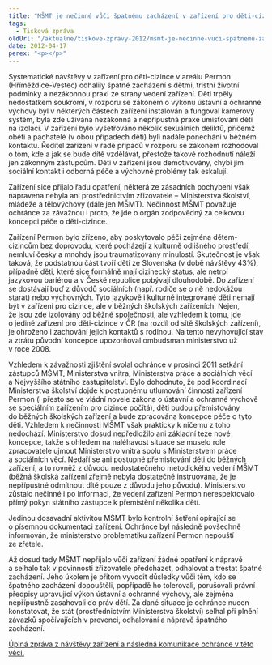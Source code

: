 ```yaml
---
title: "MŠMT je nečinné vůči špatnému zacházení v zařízení pro děti-cizince"
tags:
  - Tisková zpráva
oldUrl: "/aktualne/tiskove-zpravy-2012/msmt-je-necinne-vuci-spatnemu-zachazeni-v-zarizeni-pro-deti-cizince"
date: 2012-04-17
perex: "<p></p>"
---
```


<!-- imported from the old website -->

<p>Systematické návštěvy v zařízení pro děti-cizince v areálu Permon (Hříměždice-Vestec) odhalily špatné zacházení s dětmi, tristní životní podmínky a nezákonnou praxi ze strany vedení zařízení. Děti trpěly nedostatkem soukromí, v rozporu se zákonem o výkonu ústavní a ochranné výchovy byl v některých částech zařízení instalován a fungoval kamerový systém, byla zde užívána nezákonná a nepřípustná praxe umisťování dětí na izolaci. V zařízení bylo vyšetřováno několik sexuálních deliktů, přičemž oběti a pachatelé (v obou případech děti) byli nadále ponecháni v běžném kontaktu. Ředitel zařízení v řadě případů v rozporu se zákonem rozhodoval o tom, kde a jak se bude dítě vzdělávat, přestože takové rozhodnutí náleží jen zákonným zástupcům. Děti v zařízení jsou demotivovány, chybí jim sociální kontakt i odborná péče a výchovné problémy tak eskalují. </p><p>Zařízení sice přijalo řadu opatření, některá ze zásadních pochybení však napravena nebyla ani prostřednictvím zřizovatele – Ministerstva školství, mládeže a tělovýchovy (dále jen MŠMT). Nečinnost MŠMT považuje ochránce za závažnou i proto, že jde o orgán zodpovědný za celkovou koncepci péče o děti-cizince. </p><p>Zařízení Permon bylo zřízeno, aby poskytovalo péči zejména dětem-cizincům bez doprovodu, které pocházejí z kulturně odlišného prostředí, nemluví česky a mnohdy jsou traumatizovány minulostí. Skutečnost je však taková, že podstatnou část tvoří děti ze Slovenska (v době návštěvy 43%), případně děti, které sice formálně mají cizinecký status, ale netrpí jazykovou bariérou a v České republice pobývají dlouhodobě. Do zařízení se dostávají buď z důvodů sociálních (např. rodiče se o ně nedokážou starat) nebo výchovných. Tyto jazykově i kulturně integrované děti nemají být v zařízení pro cizince, ale v běžných školských zařízeních. Nejen, že jsou zde izolovány od běžné společnosti, ale vzhledem k tomu, jde o jediné zařízení pro děti-cizince v ČR (na rozdíl od sítě školských zařízení), je ohroženo i zachování jejich kontaktů s rodinou. Na tento nevyhovující stav a ztrátu původní koncepce upozorňoval ombudsman ministerstvo už v roce 2008.</p><p>Vzhledem k závažnosti zjištění svolal ochránce v prosinci 2011 setkání zástupců MŠMT, Ministerstva vnitra, Ministerstva práce a sociálních věcí a Nejvyššího státního zastupitelství. Bylo dohodnuto, že pod koordinací Ministerstva školství dojde k postupnému utlumování činnosti zařízení Permon (i přesto se ve vládní novele zákona o ústavní a ochranné výchově se speciálním zařízením pro cizince počítá), děti budou přemisťovány do běžných školských zařízení a bude zpracována koncepce péče o tyto děti. Vzhledem k nečinnosti MŠMT však prakticky k ničemu z toho nedochází. Ministerstvo dosud nepředložilo ani základní teze nové koncepce, takže s ohledem na naléhavost situace se muselo role zpracovatele ujmout Ministerstvo vnitra spolu s Ministerstvem práce a sociálních věcí. Nedaří se ani postupné přemisťování děti do běžných zařízení, a to rovněž z důvodu nedostatečného metodického vedení MŠMT (běžná školská zařízení zřejmě nebyla dostatečně instruována, že je nepřípustné odmítnout dítě pouze z důvodu jeho původu). Ministerstvo zůstalo nečinné i po informaci, že vedení zařízení Permon nerespektovalo přímý pokyn státního zástupce k přemístění několika dětí. </p><p>Jedinou dosavadní aktivitou MŠMT bylo kontrolní šetření opírající se o písemnou dokumentaci zařízení. Ochránce byl následně povšechně informován, že ministerstvo problematiku zařízení Permon nepouští ze zřetele.</p><p>Až dosud tedy MŠMT nepřijalo vůči zařízení žádné opatření k nápravě a selhalo tak v povinnosti zřizovatele předcházet, odhalovat a trestat špatné zacházení. Jeho úkolem je přitom vyvodit důsledky vůči těm, kdo se špatného zacházení dopouštěli, popřípadě ho tolerovali, porušovali právní předpisy upravující výkon ústavní a ochranné výchovy, ale zejména nepřípustně zasahovali do práv dětí. Za dané situace je ochránce nucen konstatovat, že stát (prostřednictvím Ministerstva školství) selhal při plnění závazků spočívajících v prevenci, odhalování a nápravě špatného zacházení.</p><p><a href="https://www.ochrance.cz/ochrana-osob-omezenych-na-svobode/zarizeni-pro-deti/sankce-permon/">Úplná zpráva z návštěvy zařízení a následná komunikace ochránce v této věci.</a></p>
